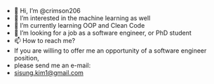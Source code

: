 - 👋 Hi, I’m @crimson206
- 👀 I’m interested in the machine learning as well
- 🌱 I’m currently learning OOP and Clean Code
- 💞️ I’m looking for a job as a software engineer, or PhD student
- 📫 How to reach me?
- If you are willing to offer me an opportunity of a software engineer position,
- please send me an e-mail:
- sisung.kim1@gmail.com 

<!---
crimson206/crimson206 is a ✨ special ✨ repository because its `README.md` (this file) appears on your GitHub profile.
You can click the Preview link to take a look at your changes.
--->
